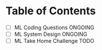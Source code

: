# Table of Contents

- [ ] ML Coding Questions 	        ONGOING
- [ ] ML System Design		        ONGOING
- [ ] ML Take Home Challenge       TODO
